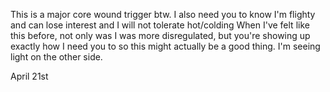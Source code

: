 
This is a major core wound trigger btw.
I also need you to know I'm flighty and can lose interest and I will not tolerate hot/colding
When I've felt like this before, not only was I was more disregulated, but you're showing up exactly how I need you to so this might actually be a good thing. I'm seeing light on the other side.

April 21st 